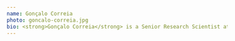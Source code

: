 ```yaml
---
name: Gonçalo Correia
photo: goncalo-correia.jpg
bio: <strong>Gonçalo Correia</strong> is a Senior Research Scientist at Priberam, focused on developing Machine Learning models for NLP. He obtained his PhD at Técnico Lisboa and his MSc at The University of Edinburgh, both focused on Machine Learning. In his free time, he enjoys cooking, reading, and watching mind-bending movies. 
---
```

